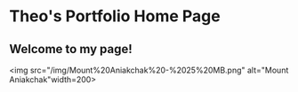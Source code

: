 # Theo's Portfolio Home Page
## Welcome to my page!

<img src="/img/Mount%20Aniakchak%20-%2025%20MB.png" alt="Mount Aniakchak"width=200>
